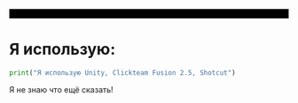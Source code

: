 <div class="readmetext">
<b><marquee bgcolor="black" align="center">Привет, я умею делать игры и умею делать монтаж, учусь C#.</marquee></b>
</div>

# Я использую:

```python
print("Я использую Unity, Clickteam Fusion 2.5, Shotcut")
```

Я не знаю что ещё сказать!
